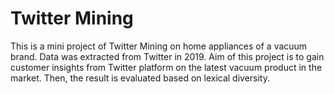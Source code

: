 # Twitter Mining
This is a mini project of Twitter Mining on home appliances of a vacuum brand. Data was extracted from Twitter in 2019. Aim of this project is to gain customer insights from Twitter platform on the latest vacuum product in the market. Then, the result is evaluated based on lexical diversity.
